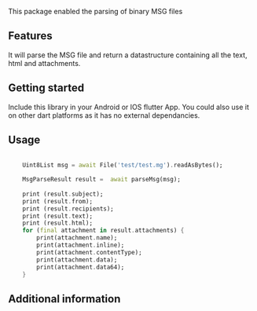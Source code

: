 This package enabled the parsing of binary MSG files

## Features

It will parse the MSG file and return a datastructure containing all the text, html and attachments.

## Getting started

Include this library in your Android or IOS flutter App. You could also use it on other dart platforms as it has no external dependancies.

## Usage

```dart
    
    Uint8List msg = await File('test/test.mg').readAsBytes();

    MsgParseResult result =  await parseMsg(msg);
  
    print (result.subject);
    print (result.from);
    print (result.recipients);
    print (result.text);
    print (result.html);
    for (final attachment in result.attachments) {
        print(attachment.name);
        print(attachment.inline);
        print(attachment.contentType);
        print(attachment.data);
        print(attachment.data64);
    }

```

## Additional information

